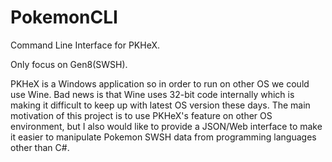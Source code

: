 # PokemonCLI

Command Line Interface for PKHeX.

Only focus on Gen8(SWSH).

PKHeX is a Windows application so in order to run on other OS we could use Wine.
Bad news is that Wine uses 32-bit code internally which is making it difficult to keep up with latest OS version these days.
The main motivation of this project is to use PKHeX's feature on other OS environment, but I also would like to provide a JSON/Web interface to make it easier to manipulate Pokemon SWSH data from programming languages other than C#.